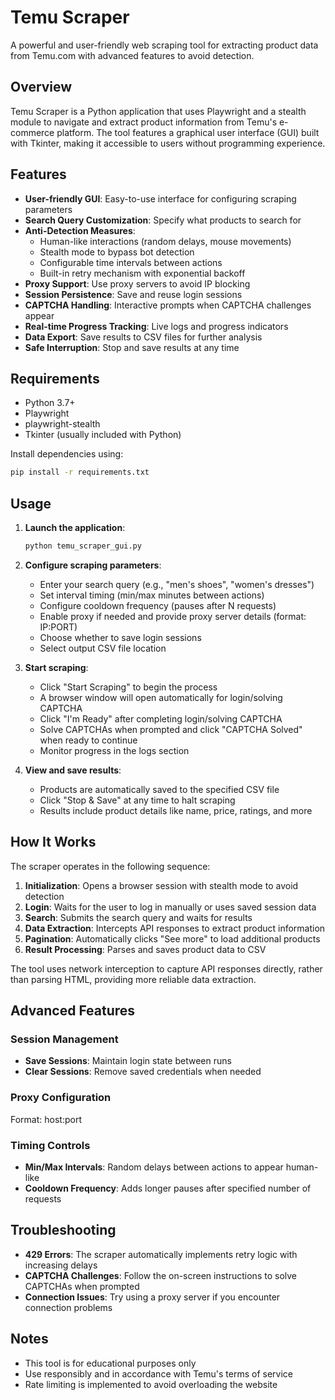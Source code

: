 # Temu Scraper

A powerful and user-friendly web scraping tool for extracting product data from Temu.com with advanced features to avoid detection.

## Overview

Temu Scraper is a Python application that uses Playwright and a stealth module to navigate and extract product information from Temu's e-commerce platform. The tool features a graphical user interface (GUI) built with Tkinter, making it accessible to users without programming experience.

## Features

- **User-friendly GUI**: Easy-to-use interface for configuring scraping parameters
- **Search Query Customization**: Specify what products to search for
- **Anti-Detection Measures**:
  - Human-like interactions (random delays, mouse movements)
  - Stealth mode to bypass bot detection
  - Configurable time intervals between actions
  - Built-in retry mechanism with exponential backoff
- **Proxy Support**: Use proxy servers to avoid IP blocking
- **Session Persistence**: Save and reuse login sessions
- **CAPTCHA Handling**: Interactive prompts when CAPTCHA challenges appear
- **Real-time Progress Tracking**: Live logs and progress indicators
- **Data Export**: Save results to CSV files for further analysis
- **Safe Interruption**: Stop and save results at any time

## Requirements

- Python 3.7+
- Playwright
- playwright-stealth
- Tkinter (usually included with Python)

Install dependencies using:

```bash
pip install -r requirements.txt
```

## Usage

1. **Launch the application**:
   ```bash
   python temu_scraper_gui.py
   ```

2. **Configure scraping parameters**:
   - Enter your search query (e.g., "men's shoes", "women's dresses")
   - Set interval timing (min/max minutes between actions)
   - Configure cooldown frequency (pauses after N requests)
   - Enable proxy if needed and provide proxy server details (format: IP:PORT)
   - Choose whether to save login sessions
   - Select output CSV file location

3. **Start scraping**:
   - Click "Start Scraping" to begin the process
   - A browser window will open automatically for login/solving CAPTCHA
   - Click "I'm Ready" after completing login/solving CAPTCHA
   - Solve CAPTCHAs when prompted and click "CAPTCHA Solved" when ready to continue
   - Monitor progress in the logs section

4. **View and save results**:
   - Products are automatically saved to the specified CSV file
   - Click "Stop & Save" at any time to halt scraping
   - Results include product details like name, price, ratings, and more

## How It Works

The scraper operates in the following sequence:

1. **Initialization**: Opens a browser session with stealth mode to avoid detection
2. **Login**: Waits for the user to log in manually or uses saved session data
3. **Search**: Submits the search query and waits for results
4. **Data Extraction**: Intercepts API responses to extract product information
5. **Pagination**: Automatically clicks "See more" to load additional products
6. **Result Processing**: Parses and saves product data to CSV

The tool uses network interception to capture API responses directly, rather than parsing HTML, providing more reliable data extraction.

## Advanced Features

### Session Management

- **Save Sessions**: Maintain login state between runs
- **Clear Sessions**: Remove saved credentials when needed

### Proxy Configuration

Format: host:port

### Timing Controls

- **Min/Max Intervals**: Random delays between actions to appear human-like
- **Cooldown Frequency**: Adds longer pauses after specified number of requests

## Troubleshooting

- **429 Errors**: The scraper automatically implements retry logic with increasing delays
- **CAPTCHA Challenges**: Follow the on-screen instructions to solve CAPTCHAs when prompted
- **Connection Issues**: Try using a proxy server if you encounter connection problems

## Notes

- This tool is for educational purposes only
- Use responsibly and in accordance with Temu's terms of service
- Rate limiting is implemented to avoid overloading the website

